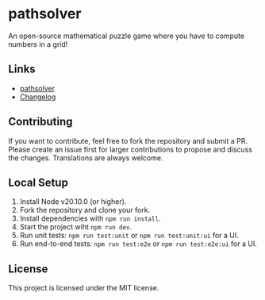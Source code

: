 # pathsolver

An open-source mathematical puzzle game where you have to compute numbers in a grid!

## Links

- [pathsolver](https://pathsolver.io)
- [Changelog](./CHANGELOG.md)

## Contributing

If you want to contribute, feel free to fork the repository and submit a PR.
Please create an issue first for larger contributions to propose and discuss the changes.
Translations are always welcome.

## Local Setup

1. Install Node v20.10.0 (or higher).
2. Fork the repository and clone your fork.
3. Install dependencies with `npm run install`.
4. Start the project wiht `npm run dev`.
5. Run unit tests: `npm run test:unit` or `npm run test:unit:ui` for a UI.
6. Run end-to-end tests: `npm run test:e2e` or `npm run test:e2e:ui` for a UI.

## License

This project is licensed under the MIT license.
